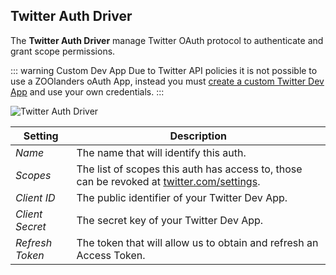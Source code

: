 ## Twitter Auth Driver

The **Twitter Auth Driver** manage Twitter OAuth protocol to authenticate and grant scope permissions.

::: warning Custom Dev App
Due to Twitter API policies it is not possible to use a ZOOlanders oAuth App, instead you must [create a custom Twitter Dev App](./custom-twitter-dev-app) and use your own credentials.
:::

![Twitter Auth Driver](./assets/driver-twitter-oauth.webp)

| Setting | Description |
| --- | --- |
| *Name* | The name that will identify this auth. |
| *Scopes* | The list of scopes this auth has access to, those can be revoked at [twitter.com/settings](https://twitter.com/settings/apps_and_sessions). |
| *Client ID* | The public identifier of your Twitter Dev App. |
| *Client Secret* | The secret key of your Twitter Dev App. |
| *Refresh Token* | The token that will allow us to obtain and refresh an Access Token. |
